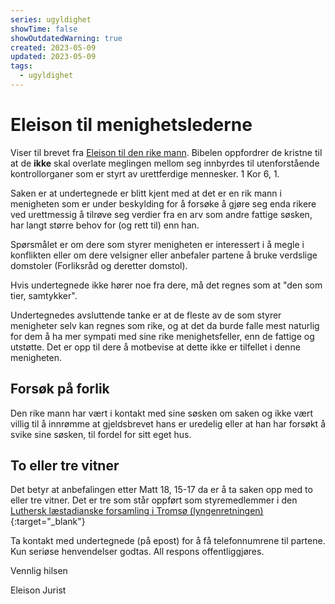 ```yaml
---
series: ugyldighet
showTime: false
showOutdatedWarning: true
created: 2023-05-09
updated: 2023-05-09
tags:
  - ugyldighet
---
```


# Eleison til menighetslederne
Viser til brevet fra [Eleison til den rike mann](/article/sak1/eleison-til-den-rike-mann).
Bibelen oppfordrer de kristne til at de **ikke** skal overlate meglingen mellom seg innbyrdes til utenforstående kontrollorganer som er styrt av urettferdige mennesker. 1 Kor 6, 1.

Saken er at undertegnede er blitt kjent med at det er en rik mann i menigheten som er under beskylding for å forsøke å gjøre seg enda rikere ved urettmessig å tilrøve seg verdier fra en arv som andre fattige søsken, har langt større behov for (og rett til) enn han.

Spørsmålet er om dere som styrer menigheten er interessert i å megle i konflikten eller om dere velsigner eller anbefaler partene å bruke verdslige domstoler (Forliksråd og deretter domstol).

Hvis undertegnede ikke hører noe fra dere, må det regnes som at "den som tier, samtykker".

Undertegnedes avsluttende tanke er at de fleste av de som styrer menigheter selv kan regnes som rike, og at det da burde falle mest naturlig for dem å ha mer sympati med sine rike menighetsfeller, enn de fattige og utstøtte. Det er opp til dere å motbevise at dette ikke er tilfellet i denne menigheten.

## Forsøk på forlik
Den rike mann har vært i kontakt med sine søsken om saken og ikke vært villig til å innrømme at gjeldsbrevet hans er uredelig eller at han har forsøkt å svike sine søsken, til fordel for sitt eget hus. 

## To eller tre vitner
Det betyr at anbefalingen etter Matt 18, 15-17 da er å ta saken opp med to eller tre vitner. Det er tre som står oppført som styremedlemmer i den [Luthersk læstadianske forsamling i Tromsø (lyngenretningen)](https://w2.brreg.no/enhet/sok/detalj.jsp?orgnr=994009087){:target="_blank"}

Ta kontakt med undertegnede (på epost) for å få telefonnumrene til partene. Kun seriøse henvendelser godtas. All respons offentliggjøres.

Vennlig hilsen 

Eleison
Jurist